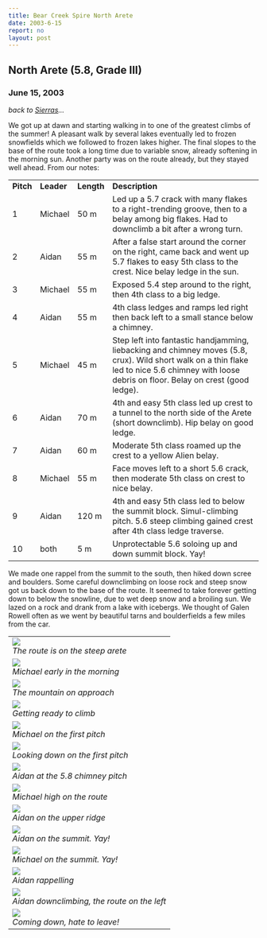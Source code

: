 ```yaml
---
title: Bear Creek Spire North Arete
date: 2003-6-15
report: no
layout: post
---
```


<h2>North Arete (5.8, Grade III)</h2>
<h3>June 15, 2003</h3>

_back to [Sierras](cali.html)..._

We got up at dawn and starting walking in to one of the greatest climbs
of the summer! A pleasant walk by several lakes eventually led to
frozen snowfields which we followed to frozen lakes higher.
The final slopes to the base of the route took a long time due to
variable snow, already softening in the morning sun. Another party
was on the route already, but they stayed well ahead. From our notes:


<table>
<tr>
<td><b>Pitch</td>
<td><b>Leader</td>
<td><b>Length</td>
<td><b>Description</td>
</tr>


<tr>
<td>1</td>
<td>Michael</td>
<td>50 m</td>
<td>
Led up a 5.7 crack with many flakes to a right-trending groove, then to a
belay among big flakes. Had to downclimb a bit after a wrong turn.
</td>
</tr>


<tr>
<td>2</td>
<td>Aidan</td>
<td>55 m</td>
<td>
After a false start around the corner on the right, came back and went up
5.7 flakes to easy 5th class to the crest. Nice belay ledge in the sun.
</td>
</tr>



<tr>
<td>3</td>
<td>Michael</td>
<td>55 m</td>
<td>
Exposed 5.4 step around to the right, then 4th class to a big ledge.
</td>
</tr>



<tr>
<td>4</td>
<td>Aidan</td>
<td>55 m</td>
<td>
4th class ledges and ramps led right then back left to a small stance
below a chimney.
</td>
</tr>



<tr>
<td>5</td>
<td>Michael</td>
<td>45 m</td>
<td>Step left into fantastic handjamming, liebacking and chimney moves
(5.8, crux). Wild short walk on a thin flake led to nice 5.6 chimney with loose
debris on floor. Belay on crest (good ledge).
</td>
</tr>


<tr>
<td>6</td>
<td>Aidan</td>
<td>70 m</td>
<td>
4th and easy 5th class led up crest to a tunnel to the north side of the
Arete (short downclimb). Hip belay on good ledge.
</td>
</tr>


<tr>
<td>7</td>
<td>Aidan</td>
<td>60 m</td>
<td>
Moderate 5th class roamed up the crest to a yellow Alien belay.
</td>
</tr>


<tr>
<td>8</td>
<td>Michael</td>
<td>55 m</td>
<td>
Face moves left to a  short 5.6 crack, then moderate 5th class on
crest to nice belay.
</td>
</tr>


<tr>
<td>9</td>
<td>Aidan</td>
<td>120 m</td>
<td>
4th and easy 5th class led to below the summit block. Simul-climbing
pitch. 5.6 steep climbing gained crest after 4th class ledge traverse.
</td>
</tr>


<tr>
<td>10</td>
<td>both</td>
<td>5 m</td>
<td>
Unprotectable 5.6 soloing up and down summit block. Yay!
</td>
</tr>


</table>



We made one rappel from the summit to the south, then hiked down scree
and boulders. Some careful downclimbing on loose rock and steep snow
got us back down to the base of the route. It seemed to take forever getting
down to below the snowline, due to wet deep snow and a broiling sun.
We lazed on a rock and drank from a lake with icebergs. We thought of
Galen Rowell often as we went by beautiful tarns and boulderfields a few
miles from the car.




</td>

<td width="30%" valign=top>
<table>
<tr><td>
<a href="images/articles/trips/2003/bearcrkspire2.jpg"><img src="images/articles/trips/2003/bearcrkspire2.jpg"></a><br>
<i>The route is on the steep arete</i>
</td></tr>
<tr><td>
<a href="images/articles/trips/2003/readytohike.jpg"><img src="images/articles/trips/2003/readytohike.jpg"></a><br>
<i>Michael early in the morning</i>
</td></tr>
<tr><td>
<a href="images/articles/trips/2003/bearcrkspire1.jpg"><img src="images/articles/trips/2003/bearcrkspire1.jpg"></a><br>
<i>The mountain on approach</i>
</td></tr>
<tr><td>
<a href="images/articles/trips/2003/onledgest.jpg"><img src="images/articles/trips/2003/onledgest.jpg"></a><br>
<i>Getting ready to climb</i>
</td></tr>
<tr><td>
<a href="images/articles/trips/2003/bearp1dwarf.jpg"><img src="images/articles/trips/2003/bearp1dwarf.jpg"></a><br>
<i>Michael on the first pitch</i>
</td></tr>
<tr><td>
<a href="images/articles/trips/2003/downfirpitch.jpg"><img src="images/articles/trips/2003/downfirpitch.jpg"></a><br>
<i>Looking down on the first pitch</i>
</td></tr>
<tr><td>
<a href="images/articles/trips/2003/steeperp.jpg"><img src="images/articles/trips/2003/steeperp.jpg"></a><br>
<i>Aidan at the 5.8 chimney pitch</i>
</td></tr>
<tr><td>
<a href="images/articles/trips/2003/highonbear.jpg"><img src="images/articles/trips/2003/highonbear.jpg"></a><br>
<i>Michael high on the route</i>
</td></tr>
<tr><td>
<a href="images/articles/trips/2003/upperrid.jpg"><img src="images/articles/trips/2003/upperrid.jpg"></a><br>
<i>Aidan on the upper ridge</i>
</td></tr>
<tr><td>
<a href="images/articles/trips/2003/summitb1.jpg"><img src="images/articles/trips/2003/summitb1.jpg"></a><br>
<i>Aidan on the summit. Yay!</i>
</td></tr>
<tr><td>
<a href="images/articles/trips/2003/summitb2.jpg"><img src="images/articles/trips/2003/summitb2.jpg"></a><br>
<i>Michael on the summit. Yay!</i>
</td></tr>
<tr><td>
<a href="images/articles/trips/2003/onrapdown.jpg"><img src="images/articles/trips/2003/onrapdown.jpg"></a><br>
<i>Aidan rappelling</i>
</td></tr>
<tr><td>
<a href="images/articles/trips/2003/downonsnow.jpg"><img src="images/articles/trips/2003/downonsnow.jpg"></a><br>
<i>Aidan downclimbing, the route on the left</i>
</td></tr>
<tr><td>
<a href="images/articles/trips/2003/walkout.jpg"><img src="images/articles/trips/2003/walkout.jpg"></a><br>
<i>Coming down, hate to leave!</i>

